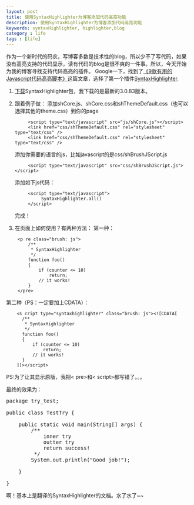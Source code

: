 ```yaml
---
layout: post
title: 使用SyntaxHighlighter为博客添加代码高亮功能
description: 使用SyntaxHighlighter为博客添加代码高亮功能
keywords: syntaxHighlighter, highlighter,blog
category : life
tags : [life]
---
```


作为一个新时代的码农，写博客多数是技术性的blog，所以少不了写代码，如果没有高亮支持的代码显示，读有代码的blog是很不爽的一件事。所以，今天开始为我的博客寻找支持代码高亮的插件。
Google一下，找到了[《9款有用的Javascript代码高亮脚本》](http://www.qianduan.net/9-useful-javascript-syntax-highlighting-scripts.html)这篇文章，选择了第一个插件[SyntaxHighlighter](http://alexgorbatchev.com/SyntaxHighlighter).

1. [下载](http://alexgorbatchev.com/SyntaxHighlighter/download/)SyntaxHighlighter包，我下载的是最新的3.0.83版本。
2. 跟着例子做：
    添加shCore.js、shCore.css和shThemeDefault.css（也可以选择其他的theme.css）到你的page
	
			<script type="text/javascript" src="js/shCore.js"></script>
			<link href="css/shThemeDefault.css" rel="stylesheet" type="text/css" />
			<link href="css/shThemeDefault.css" rel="stylesheet" type="text/css" />
			
	添加你需要的语言的js，比如javascript的是css/shBrushJScript.js
	
			<script type="text/javascript" src="css/shBrushJScript.js"></script>
	
	添加如下js代码：
	
			<script type="text/javascript">
				 SyntaxHighlighter.all()
			</script>

	完成！
			
3. 在页面上如何使用？有两种方法：
	第一种：
    
    	<p re class="brush: js">
    		/**
    		 * SyntaxHighlighter
    		 */
    		function foo()
    		{
    			if (counter <= 10)
    				return;
    			// it works!
    		}
    	</pre>
		
第二种（PS：一定要加上CDATA）：

    	<s cript type="syntaxhighlighter" class="brush: js"><![CDATA[
    	  /**
    	   * SyntaxHighlighter
    	   */
    	  function foo()
    	  {
    		  if (counter <= 10)
    			  return;
    		  // it works!
    	  }
    	]]></script>
	
PS:为了让其显示原版，我把< pre>和< script>都写错了。。。
    
最终的效果为：

<pre class="brush: java">
package try_test;

public class TestTry {

    public static void main(String[] args) {
        /**
            inner try 
            outter try 
            return success!
         */
        System.out.println("Good job!");

    }

}
</pre>
啊！基本上是翻译的SyntaxHighlighter的文档。水了水了~~